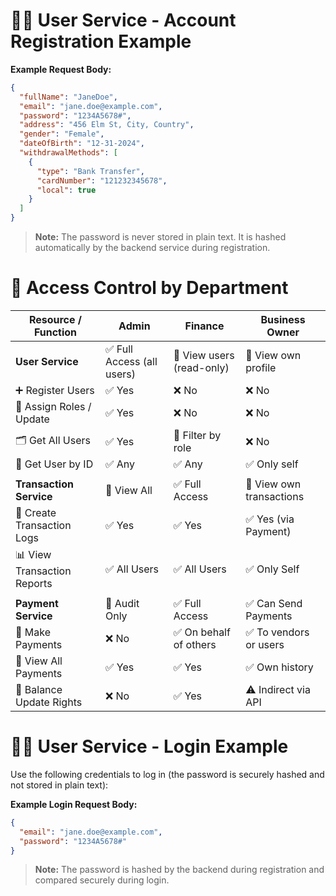 # 🧑‍💼 User Service - Account Registration Example


**Example Request Body:**
```json
{
  "fullName": "JaneDoe",
  "email": "jane.doe@example.com",
  "password": "1234A5678#",
  "address": "456 Elm St, City, Country",
  "gender": "Female",
  "dateOfBirth": "12-31-2024",
  "withdrawalMethods": [
    {
      "type": "Bank Transfer",
      "cardNumber": "121232345678",
      "local": true
    }
  ]
}
```

> **Note:** The password is never stored in plain text. It is hashed automatically by the backend service during registration.

# 🔐 Access Control by Department

| Resource / Function         | Admin                                 | Finance                        | Business Owner           |
|----------------------------|---------------------------------------|-------------------------------|--------------------------|
| **User Service**           | ✅ Full Access (all users)             | 🔎 View users (read-only)      | 👤 View own profile      |
| ➕ Register Users           | ✅ Yes                                 | ❌ No                          | ❌ No                    |
| 🔄 Assign Roles / Update   | ✅ Yes                                 | ❌ No                          | ❌ No                    |
| 🗂 Get All Users            | ✅ Yes                                 | 🔎 Filter by role              | ❌ No                    |
| 👤 Get User by ID           | ✅ Any                                 | ✅ Any                         | ✅ Only self             |
|                            |                                       |                               |                          |
| **Transaction Service**    | 🔎 View All                            | ✅ Full Access                 | 👀 View own transactions |
| 📝 Create Transaction Logs | ✅ Yes                                 | ✅ Yes                         | ✅ Yes (via Payment)     |
| 📊 View Transaction Reports| ✅ All Users                            | ✅ All Users                   | ✅ Only Self             |
|                            |                                       |                               |                          |
| **Payment Service**        | 🔎 Audit Only                          | ✅ Full Access                 | ✅ Can Send Payments     |
| 🔄 Make Payments           | ❌ No                                  | ✅ On behalf of others         | ✅ To vendors or users   |
| 🧾 View All Payments       | ✅ Yes                                 | ✅ Yes                         | ✅ Own history           |
| 🧮 Balance Update Rights   | ❌ No                                  | ✅ Yes                         | ⚠️ Indirect via API      |

# 🧑‍💼 User Service - Login Example

Use the following credentials to log in (the password is securely hashed and not stored in plain text):

**Example Login Request Body:**
```json
{
  "email": "jane.doe@example.com",
  "password": "1234A5678#"
}
```

> **Note:** The password is hashed by the backend during registration and compared securely during login.
